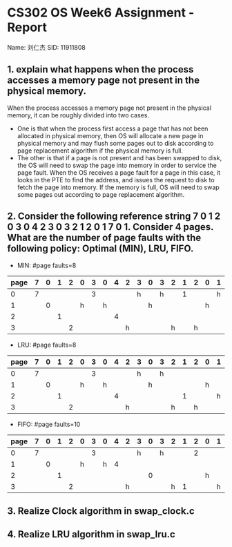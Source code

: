 # CS302 OS Week6 Assignment - Report

Name: 刘仁杰
SID: 11911808

## 1. explain what happens when the process accesses a memory page not present in the physical memory.

When the process accesses a memory page not present in the physical memory, it can be roughly divided into two cases.

* One is that when the process first access a page that has not been allocated in physical memory, then OS will allocate a new page in physical memory and may flush some pages out to disk according to page replacement algorithm if the physical memory is full.
* The other is that if a page is not present and has been swapped to disk, the OS will need to swap the page into memory in order to service the page fault. When the OS receives a page fault for a page in this case, it looks in the PTE to find the address, and issues the request to disk to fetch the page into memory. If the memory is full, OS will need to swap some pages out according to page replacement algorithm.

## 2. Consider the following reference string 7 0 1 2 0 3 0 4 2 3 0 3 2 1 2 0 1 7 0 1. Consider 4 pages. What are the number of page faults with the following policy: Optimal (MIN), LRU, FIFO.

* MIN: #page faults=8

| page | 7    | 0    | 1    | 2    | 0    | 3    | 0    | 4    | 2    | 3    | 0    | 3    | 2    | 1    | 2    | 0    | 1    | 7    | 0    | 1    |
| ---- | ---- | ---- | ---- | ---- | ---- | ---- | ---- | ---- | ---- | ---- | ---- | ---- | ---- | ---- | ---- | ---- | ---- | ---- | ---- | ---- |
| 0    | 7    |      |      |      |      | 3    |      |      |      | h    |      | h    |      | 1    |      |      | h    |      |      | h    |
| 1    |      | 0    |      |      | h    |      | h    |      |      |      | h    |      |      |      |      | h    |      |      | h    |      |
| 2    |      |      | 1    |      |      |      |      | 4    |      |      |      |      |      |      |      |      |      |      |      |      |
| 3    |      |      |      | 2    |      |      |      |      | h    |      |      |      | h    |      | h    |      |      | 7    |      |      |

* LRU: #page faults=8

| page | 7    | 0    | 1    | 2    | 0    | 3    | 0    | 4    | 2    | 3    | 0    | 3    | 2    | 1    | 2    | 0    | 1    | 7    | 0    | 1    |
| ---- | ---- | ---- | ---- | ---- | ---- | ---- | ---- | ---- | ---- | ---- | ---- | ---- | ---- | ---- | ---- | ---- | ---- | ---- | ---- | ---- |
| 0    | 7    |      |      |      |      | 3    |      |      |      | h    |      | h    |      |      |      |      |      | 7    |      |      |
| 1    |      | 0    |      |      | h    |      | h    |      |      |      | h    |      |      |      |      | h    |      |      | h    |      |
| 2    |      |      | 1    |      |      |      |      | 4    |      |      |      |      |      | 1    |      |      | h    |      |      | h    |
| 3    |      |      |      | 2    |      |      |      |      | h    |      |      |      | h    |      | h    |      |      |      |      |      |

* FIFO: #page faults=10

| page | 7    | 0    | 1    | 2    | 0    | 3    | 0    | 4    | 2    | 3    | 0    | 3    | 2    | 1    | 2    | 0    | 1    | 7    | 0    | 1    |
| ---- | ---- | ---- | ---- | ---- | ---- | ---- | ---- | ---- | ---- | ---- | ---- | ---- | ---- | ---- | ---- | ---- | ---- | ---- | ---- | ---- |
| 0    | 7    |      |      |      |      | 3    |      |      |      | h    |      | h    |      |      | 2    |      |      |      |      |      |
| 1    |      | 0    |      |      | h    |      | h    | 4    |      |      |      |      |      |      |      |      |      | 7    |      |      |
| 2    |      |      | 1    |      |      |      |      |      |      |      | 0    |      |      |      |      | h    |      |      | h    |      |
| 3    |      |      |      | 2    |      |      |      |      | h    |      |      |      | h    | 1    |      |      | h    |      |      | h    |

## 3. Realize Clock algorithm in swap_clock.c



## 4. Realize LRU algorithm in swap_lru.c
